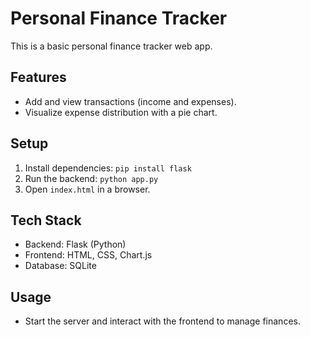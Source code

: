 # Personal Finance Tracker

This is a basic personal finance tracker web app.

## Features
- Add and view transactions (income and expenses).
- Visualize expense distribution with a pie chart.

## Setup
1. Install dependencies: `pip install flask`
2. Run the backend: `python app.py`
3. Open `index.html` in a browser.

## Tech Stack
- Backend: Flask (Python)
- Frontend: HTML, CSS, Chart.js
- Database: SQLite

## Usage
- Start the server and interact with the frontend to manage finances.
